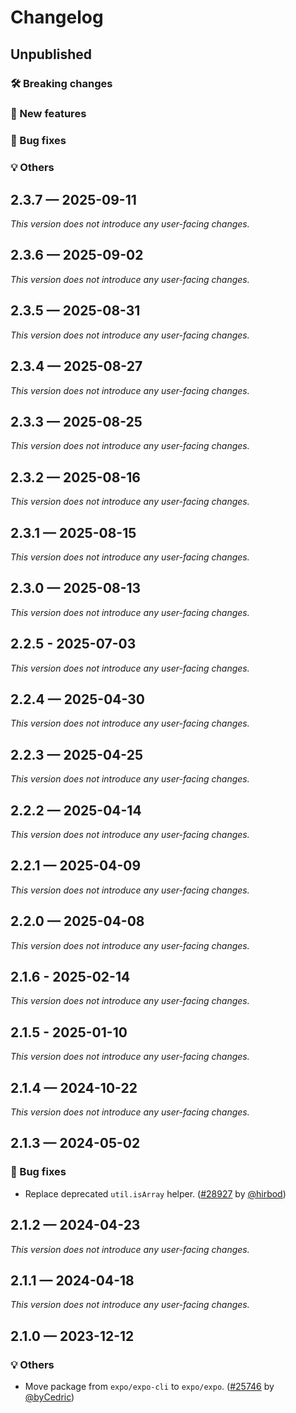 # Changelog

## Unpublished

### 🛠 Breaking changes

### 🎉 New features

### 🐛 Bug fixes

### 💡 Others

## 2.3.7 — 2025-09-11

_This version does not introduce any user-facing changes._

## 2.3.6 — 2025-09-02

_This version does not introduce any user-facing changes._

## 2.3.5 — 2025-08-31

_This version does not introduce any user-facing changes._

## 2.3.4 — 2025-08-27

_This version does not introduce any user-facing changes._

## 2.3.3 — 2025-08-25

_This version does not introduce any user-facing changes._

## 2.3.2 — 2025-08-16

_This version does not introduce any user-facing changes._

## 2.3.1 — 2025-08-15

_This version does not introduce any user-facing changes._

## 2.3.0 — 2025-08-13

_This version does not introduce any user-facing changes._

## 2.2.5 - 2025-07-03

_This version does not introduce any user-facing changes._

## 2.2.4 — 2025-04-30

_This version does not introduce any user-facing changes._

## 2.2.3 — 2025-04-25

_This version does not introduce any user-facing changes._

## 2.2.2 — 2025-04-14

_This version does not introduce any user-facing changes._

## 2.2.1 — 2025-04-09

_This version does not introduce any user-facing changes._

## 2.2.0 — 2025-04-08

_This version does not introduce any user-facing changes._

## 2.1.6 - 2025-02-14

_This version does not introduce any user-facing changes._

## 2.1.5 - 2025-01-10

_This version does not introduce any user-facing changes._

## 2.1.4 — 2024-10-22

_This version does not introduce any user-facing changes._

## 2.1.3 — 2024-05-02

### 🐛 Bug fixes

- Replace deprecated `util.isArray` helper. ([#28927](https://github.com/expo/expo/pull/28927) by [@hirbod](https://github.com/hirbod))

## 2.1.2 — 2024-04-23

_This version does not introduce any user-facing changes._

## 2.1.1 — 2024-04-18

_This version does not introduce any user-facing changes._

## 2.1.0 — 2023-12-12

### 💡 Others

- Move package from `expo/expo-cli` to `expo/expo`. ([#25746](https://github.com/expo/expo/pull/25746) by [@byCedric](https://github.com/byCedric))
